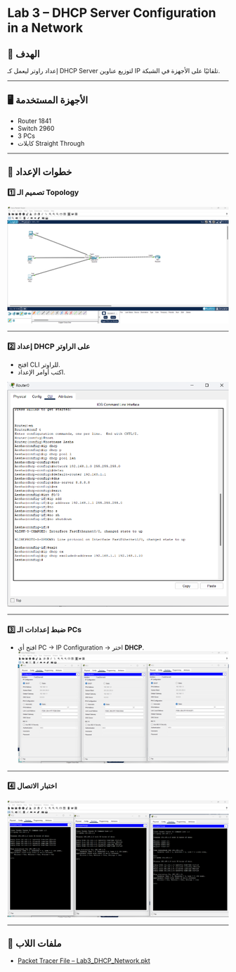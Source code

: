 # Lab 3 – DHCP Server Configuration in a Network

## 🎯 الهدف
إعداد راوتر ليعمل كـ DHCP Server لتوزيع عناوين IP تلقائيًا على الأجهزة في الشبكة.

---

## 🖥️ الأجهزة المستخدمة
- Router 1841
- Switch 2960
- 3 PCs
- كابلات Straight Through

---

## 📡 خطوات الإعداد

### 1️⃣ تصميم الـ Topology
![Topology](topology.png)

---

### 2️⃣ إعداد DHCP على الراوتر
- افتح CLI للراوتر.
- اكتب أوامر الإعداد.

 ![Command Line](command-line.png)

---

### 3️⃣ ضبط إعدادات الـ PCs
- افتح أي PC → IP Configuration → اختر **DHCP**.
![PC IP Config](pc-ip-config.png)

---

### 4️⃣ اختبار الاتصال
![Ping Test](ping-test.png)

---

## 📂 ملفات اللاب
- [Packet Tracer File – Lab3_DHCP_Network.pkt](Lab3_DHCP_Network.pkt)

